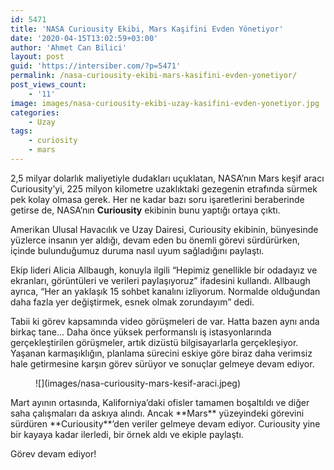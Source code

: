 ```yaml
---
id: 5471
title: 'NASA Curiousity Ekibi, Mars Kaşifini Evden Yönetiyor'
date: '2020-04-15T13:02:59+03:00'
author: 'Ahmet Can Bilici'
layout: post
guid: 'https://intersiber.com/?p=5471'
permalink: /nasa-curiousity-ekibi-mars-kasifini-evden-yonetiyor/
post_views_count:
    - '11'
image: images/nasa-curiousity-ekibi-uzay-kasifini-evden-yonetiyor.jpg
categories:
    - Uzay
tags:
    - curiosity
    - mars
---
```


2,5 milyar dolarlık maliyetiyle dudakları uçuklatan, NASA’nın Mars keşif aracı Curiousity’yi, 225 milyon kilometre uzaklıktaki gezegenin etrafında sürmek pek kolay olmasa gerek. Her ne kadar bazı soru işaretlerini beraberinde getirse de, NASA’nın **Curiousity** ekibinin bunu yaptığı ortaya çıktı.

Amerikan Ulusal Havacılık ve Uzay Dairesi, Curiousity ekibinin, bünyesinde yüzlerce insanın yer aldığı, devam eden bu önemli görevi sürdürürken, içinde bulunduğumuz duruma nasıl uyum sağladığını paylaştı.

Ekip lideri Alicia Allbaugh, konuyla ilgili “Hepimiz genellikle bir odadayız ve ekranları, görüntüleri ve verileri paylaşıyoruz” ifadesini kullandı. Allbaugh ayrıca, “Her an yaklaşık 15 sohbet kanalını izliyorum. Normalde olduğundan daha fazla yer değiştirmek, esnek olmak zorundayım” dedi.

Tabii ki görev kapsamında video görüşmeleri de var. Hatta bazen aynı anda birkaç tane… Daha önce yüksek performanslı iş istasyonlarında gerçekleştirilen görüşmeler, artık dizüstü bilgisayarlarla gerçekleşiyor. Yaşanan karmaşıklığın, planlama sürecini eskiye göre biraz daha verimsiz hale getirmesine karşın görev sürüyor ve sonuçlar gelmeye devam ediyor.

<figure class="wp-block-image size-large">![](images/nasa-curiousity-mars-kesif-araci.jpeg)</figure>Mart ayının ortasında, Kaliforniya’daki ofisler tamamen boşaltıldı ve diğer saha çalışmaları da askıya alındı. Ancak **Mars** yüzeyindeki görevini sürdüren **Curiousity**’den veriler gelmeye devam ediyor. Curiousity yine bir kayaya kadar ilerledi, bir örnek aldı ve ekiple paylaştı.

Görev devam ediyor!
